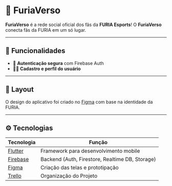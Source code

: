 # 🐾 FuriaVerso

**FuriaVerso** é a rede social oficial dos fãs da **FURIA Esports**!
O **FuriaVerso** conecta fãs da FURIA em um só lugar.  

---

## 📱 Funcionalidades

- 🔐 **Autenticação segura** com Firebase Auth  
- 🧑‍💻 **Cadastro e perfil do usuário** 

---

## 🎨 Layout

O design do aplicativo foi criado no [Figma](https://www.figma.com/design/NXyfllxwmy4NVUVpM5qyTq/Telas---FuriaVerso?node-id=0-1&t=aoNJBRYfRet90szy-1) com base na identidade da FURIA. 

---

## ⚙️ Tecnologias

| Tecnologia | Função |
|------------|--------|
| [Flutter](https://flutter.dev) | Framework para desenvolvimento mobile |
| [Firebase](https://firebase.google.com) | Backend (Auth, Firestore, Realtime DB, Storage) |
| [Figma](https://figma.com) | Criação das telas e prototipação |
| [Trello](https://trello.com) | Organização do Projeto |


